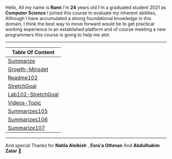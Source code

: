 Hello, All my name is **Rami** I'm **24** years old 
I'm a graduated student 2021 as **Computer Science** 
I joined this course to evaluate my inherent abilities,
Although I have accumulated a strong foundational knowledge in this domain, 
I think the best way to move forward would be to get practical working experience in an established platform and of course meeting a new programmers
this course is going to help me alot.  

----

| Table Of Content  |
| ------------- | 
| [Summarize](https://mastermind6666.github.io/reading-notes/Code102ReadingNotes/Summarize)  | 
| [Growth-Minsdet](https://mastermind6666.github.io/reading-notes/Code102ReadingNotes/Growth-Minsdet) | 
| [Readme102](https://mastermind6666.github.io/reading-notes/Code102ReadingNotes/Readme102) | 
| [StretchGoal](https://mastermind6666.github.io/reading-notes/Code102ReadingNotes/StretchGoal) |
| [Lab102-StretchGoal](https://mastermind6666.github.io/reading-notes/Code102ReadingNotes/Lab102) | 
| [Videos-Topic](https://mastermind6666.github.io/reading-notes/Code102ReadingNotes/Videos-summrize) | 
| [Summarizes105](https://mastermind6666.github.io/reading-notes/Code102ReadingNotes/Summarizes105) | 
| [Summarizes106](https://mastermind6666.github.io/reading-notes/Code102ReadingNotes/Summarizes106) |
| [Summarize107](https://mastermind6666.github.io/reading-notes/Code102ReadingNotes/Summarize107) |



----



And special Thanks for **Nahla Aleikish** , **Esra'a Othman** And **Abdulhakim Zatar** 🙏 


